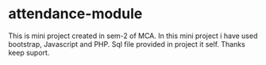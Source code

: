 # attendance-module
This is mini project created in sem-2 of MCA.
In this mini project i have used bootstrap, Javascript and PHP.
Sql file provided in project it self.
Thanks keep suport.
